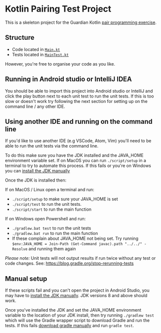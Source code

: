 # Kotlin Pairing Test Project

This is a skeleton project for the Guardian Kotlin [pair programming exercise](https://github.com/guardian/coding-exercises).

## Structure
- Code located in [`Main.kt`](./src/main/kotlin/com/gu/pairingtest/Main.kt)
- Tests located in [`MainTest.kt`](./src/test/kotlin/MainTest.kt)

However, you're free to organise your code as you like. 

## Running in Android studio or IntelliJ IDEA
You should be able to import this project into Android studio or IntelliJ and click the play button next to each unit test to run the unit tests. If this is too slow or doesn't work try following the next section for setting up on the command line / any other IDE.

## Using another IDE and running on the command line
If you'd like to use another IDE (e.g VSCode, Atom, Vim) you'll need to be able to run the unit tests via the command line.

To do this make sure you have the JDK installed and the JAVA_HOME environment variable set. 
If on MacOS you can run `./script/setup` in a terminal to try to automate this process.
If this fails or you're on Windows you can [install the JDK manually](https://adoptium.net/)

Once the JDK is installed then:

If on MacOS / Linux open a terminal and run:
- `./script/setup` to make sure your JAVA_HOME is set
- `./script/test` to run the unit tests.
- `./script/start` to run the main function

If on Windows open Powershell and run:
- `./gradlew.bat test` to run the unit tests
- `./gradlew.bat run` to run the main function
- If these complain about JAVA_HOME not being set. Try running `$env:JAVA_HOME = Join-Path (Get-Command javac).path "../../" -Resolve` and running them again

*Please note:* Unit tests will not output results if run twice without any test or code changes. See: https://blog.gradle.org/stop-rerunning-tests

## Manual setup

If these scripts fail and you can't open the project in Android Studio, you may have to [install the JDK manually](https://adoptium.net/). JDK versions 8 and above should work.

Once you've installed the JDK and set the JAVA_HOME environment variable to the location of your JDK install, then try running `./gradlew test` which will use the Gradle wrapper script to download Gradle and run the tests. If this fails [download gradle manually](https://gradle.org/install/) and run `gradle test`.

